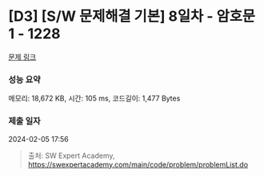 # [D3] [S/W 문제해결 기본] 8일차 - 암호문1 - 1228 

[문제 링크](https://swexpertacademy.com/main/code/problem/problemDetail.do?contestProbId=AV14w-rKAHACFAYD) 

### 성능 요약

메모리: 18,672 KB, 시간: 105 ms, 코드길이: 1,477 Bytes

### 제출 일자

2024-02-05 17:56



> 출처: SW Expert Academy, https://swexpertacademy.com/main/code/problem/problemList.do